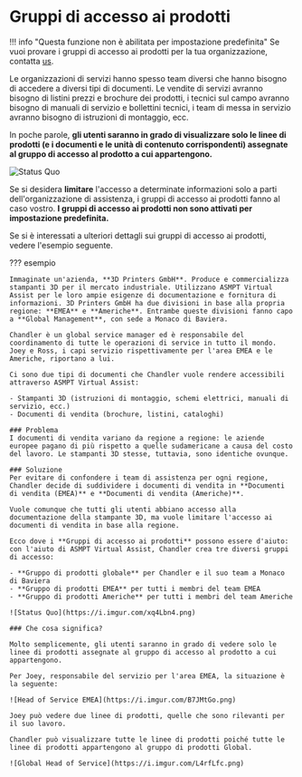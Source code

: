 # Gruppi di accesso ai prodotti

!!! info "Questa funzione non è abilitata per impostazione predefinita"
    Se vuoi provare i gruppi di accesso ai prodotti per la tua organizzazione, contatta [us](https://smt.asmpt.com/en/products/software-solutions/virtual-assist).

Le organizzazioni di servizi hanno spesso team diversi che hanno bisogno di accedere a diversi tipi di documenti. Le vendite di servizi avranno bisogno di listini prezzi e brochure dei prodotti, i tecnici sul campo avranno bisogno di manuali di servizio e bollettini tecnici, i team di messa in servizio avranno bisogno di istruzioni di montaggio, ecc.

In poche parole, **gli utenti saranno in grado di visualizzare solo le linee di prodotti (e i documenti e le unità di contenuto corrispondenti) assegnate al gruppo di accesso al prodotto a cui appartengono.**

![Status Quo](https://i.imgur.com/VnLylKq.png)


Se si desidera **limitare** l'accesso a determinate informazioni solo a parti dell'organizzazione di assistenza, i gruppi di accesso ai prodotti fanno al caso vostro. **I gruppi di accesso ai prodotti non sono attivati per impostazione predefinita.**

Se si è interessati a ulteriori dettagli sui gruppi di accesso ai prodotti, vedere l'esempio seguente.

??? esempio

    Immaginate un'azienda, **3D Printers GmbH**. Produce e commercializza stampanti 3D per il mercato industriale. Utilizzano ASMPT Virtual Assist per le loro ampie esigenze di documentazione e fornitura di informazioni. 3D Printers GmbH ha due divisioni in base alla propria regione: **EMEA** e **Americhe**. Entrambe queste divisioni fanno capo a **Global Management**, con sede a Monaco di Baviera.

    Chandler è un global service manager ed è responsabile del coordinamento di tutte le operazioni di service in tutto il mondo. Joey e Ross, i capi servizio rispettivamente per l'area EMEA e le Americhe, riportano a lui.

    Ci sono due tipi di documenti che Chandler vuole rendere accessibili attraverso ASMPT Virtual Assist:

    - Stampanti 3D (istruzioni di montaggio, schemi elettrici, manuali di servizio, ecc.)
    - Documenti di vendita (brochure, listini, cataloghi)

    ### Problema 
    I documenti di vendita variano da regione a regione: le aziende europee pagano di più rispetto a quelle sudamericane a causa del costo del lavoro. Le stampanti 3D stesse, tuttavia, sono identiche ovunque.

    ### Soluzione
    Per evitare di confondere i team di assistenza per ogni regione, Chandler decide di suddividere i documenti di vendita in **Documenti di vendita (EMEA)** e **Documenti di vendita (Americhe)**. 

    Vuole comunque che tutti gli utenti abbiano accesso alla documentazione della stampante 3D, ma vuole limitare l'accesso ai documenti di vendita in base alla regione.

    Ecco dove i **Gruppi di accesso ai prodotti** possono essere d'aiuto: con l'aiuto di ASMPT Virtual Assist, Chandler crea tre diversi gruppi di accesso:

    - **Gruppo di prodotti globale** per Chandler e il suo team a Monaco di Baviera
    - **Gruppo di prodotti EMEA** per tutti i membri del team EMEA
    - **Gruppo di prodotti Americhe** per tutti i membri del team Americhe

    ![Status Quo](https://i.imgur.com/xq4Lbn4.png)

    ### Che cosa significa?

    Molto semplicemente, gli utenti saranno in grado di vedere solo le linee di prodotti assegnate al gruppo di accesso al prodotto a cui appartengono.

    Per Joey, responsabile del servizio per l'area EMEA, la situazione è la seguente:

    ![Head of Service EMEA](https://i.imgur.com/B7JMtGo.png)

    Joey può vedere due linee di prodotti, quelle che sono rilevanti per il suo lavoro.

    Chandler può visualizzare tutte le linee di prodotti poiché tutte le linee di prodotti appartengono al gruppo di prodotti Global.

    ![Global Head of Service](https://i.imgur.com/L4rfLfc.png)
